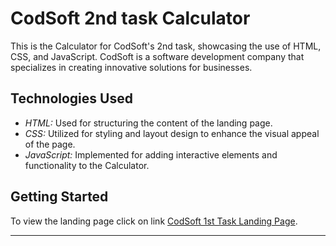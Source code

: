 # CodSoft 2nd task Calculator

This is the Calculator for CodSoft's 2nd task, showcasing the use of HTML, CSS, and JavaScript. CodSoft is a software development company that specializes in creating innovative solutions for businesses.

## Technologies Used

- *HTML:* Used for structuring the content of the landing page.
- *CSS:* Utilized for styling and layout design to enhance the visual appeal of the page.
- *JavaScript:* Implemented for adding interactive elements and functionality to the Calculator.

## Getting Started

To view the landing page click on link [CodSoft 1st Task Landing Page](https://ashraf-g.github.io/CodSoft_level1_task2/).

---
